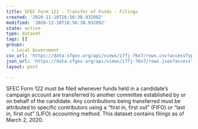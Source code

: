 ```yaml
---
title: SFEC Form 122 - Transfer of Funds - Filings
created: '2020-11-10T16:56:38.932082'
modified: '2020-11-10T16:56:38.932092'
state: active
type: dataset
tags: []
groups:
  - Local Government
csv_url: 'https://data.sfgov.org/api/views/i7fj-76x7/rows.csv?accessType=DOWNLOAD'
json_url: 'https://data.sfgov.org/api/views/i7fj-76x7/rows.json?accessType=DOWNLOAD'
layout: post

---
```

SFEC Form 122 must be filed whenever funds held in a candidate’s campaign account are transferred to another committee established by or on behalf of the candidate. Any contributions being transferred must be attributed to specific contributors using a “first in, first out” (FIFO) or “last in, first out” (LIFO) accounting method.  This dataset contains filings as of March 2, 2020.
